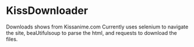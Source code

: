 # KissDownloader
Downloads shows from Kissanime.com
Currently uses selenium to navigate the site, 
beaUtifulsoup to parse the html,
and requests to download the files.
